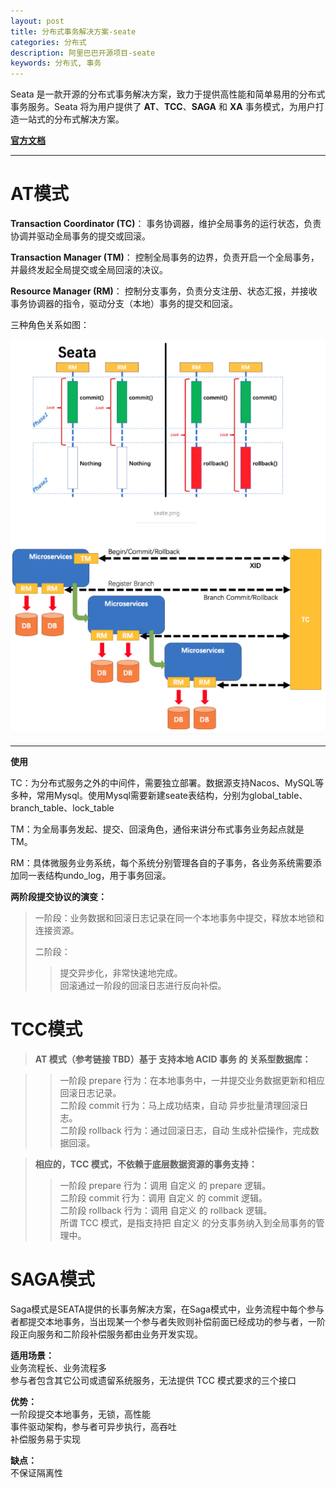 ```yaml
---
layout: post
title: 分布式事务解决方案-seate
categories: 分布式
description: 阿里巴巴开源项目-seate
keywords: 分布式, 事务
---
```



Seata 是一款开源的分布式事务解决方案，致力于提供高性能和简单易用的分布式事务服务。Seata 将为用户提供了 **AT**、**TCC**、**SAGA** 和 **XA** 事务模式，为用户打造一站式的分布式解决方案。  

[**官方文档**](http://seata.io/zh-cn/docs/overview/what-is-seata.html)

- - - 
# AT模式
**Transaction Coordinator (TC)**： 事务协调器，维护全局事务的运行状态，负责协调并驱动全局事务的提交或回滚。  

**Transaction Manager (TM)**： 控制全局事务的边界，负责开启一个全局事务，并最终发起全局提交或全局回滚的决议。  

**Resource Manager (RM)**： 控制分支事务，负责分支注册、状态汇报，并接收事务协调器的指令，驱动分支（本地）事务的提交和回滚。  

三种角色关系如图：  

![image_TC_TM_RM](../images/posts/seate_TC_TM_RM.png)

- - -
**使用**  

TC：为分布式服务之外的中间件，需要独立部署。数据源支持Nacos、MySQL等多种，常用Mysql。使用Mysql需要新建seate表结构，分别为global_table、branch_table、lock_table 

TM：为全局事务发起、提交、回滚角色，通俗来讲分布式事务业务起点就是TM。

RM：具体微服务业务系统，每个系统分别管理各自的子事务，各业务系统需要添加同一表结构undo_log，用于事务回滚。

**两阶段提交协议的演变：**

>一阶段：业务数据和回滚日志记录在同一个本地事务中提交，释放本地锁和连接资源。
>
>二阶段：  
>>提交异步化，非常快速地完成。  
>>回滚通过一阶段的回滚日志进行反向补偿。

# TCC模式

>**AT 模式（参考链接 TBD）基于 支持本地 ACID 事务 的 关系型数据库：**  

>>一阶段 prepare 行为：在本地事务中，一并提交业务数据更新和相应回滚日志记录。  
>>二阶段 commit 行为：马上成功结束，自动 异步批量清理回滚日志。  
>>二阶段 rollback 行为：通过回滚日志，自动 生成补偿操作，完成数据回滚。  

>**相应的，TCC 模式，不依赖于底层数据资源的事务支持：** 
>>一阶段 prepare 行为：调用 自定义 的 prepare 逻辑。  
>>二阶段 commit 行为：调用 自定义 的 commit 逻辑。  
>>二阶段 rollback 行为：调用 自定义 的 rollback 逻辑。  
>所谓 TCC 模式，是指支持把 自定义 的分支事务纳入到全局事务的管理中。  

# SAGA模式

Saga模式是SEATA提供的长事务解决方案，在Saga模式中，业务流程中每个参与者都提交本地事务，当出现某一个参与者失败则补偿前面已经成功的参与者，一阶段正向服务和二阶段补偿服务都由业务开发实现。  

**适用场景：**  
业务流程长、业务流程多  
参与者包含其它公司或遗留系统服务，无法提供 TCC 模式要求的三个接口  

**优势：**  
一阶段提交本地事务，无锁，高性能  
事件驱动架构，参与者可异步执行，高吞吐  
补偿服务易于实现  

**缺点：**  
不保证隔离性  